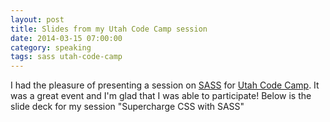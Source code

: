 ```yaml
---
layout: post
title: Slides from my Utah Code Camp session
date: 2014-03-15 07:00:00
category: speaking
tags: sass utah-code-camp
---
```


I had the pleasure of presenting a session on [SASS](http://sass-lang.com/) for [Utah Code Camp](http://utahcodecamp.com/).
It was a great event and I'm glad that I was able to participate! Below is the slide deck
for my session "Supercharge CSS with SASS"

<script async class="speakerdeck-embed" data-id="495ebd508c91013162b85e7a2e8ee0d7" data-ratio="1.77777777777778" src="//speakerdeck.com/assets/embed.js">
</script>